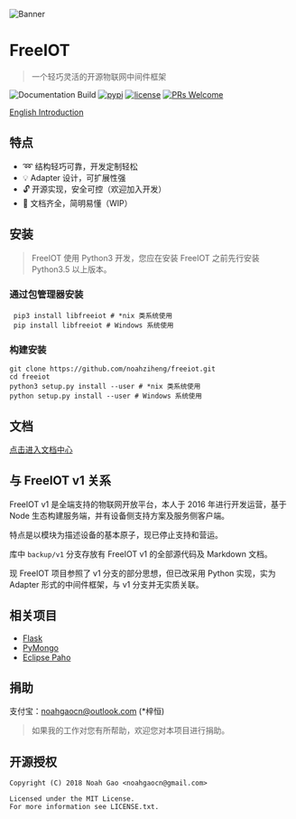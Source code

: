 ![Banner](./icons/code.png)

# FreeIOT

> 一个轻巧灵活的开源物联网中间件框架

![Documentation Build](https://api.travis-ci.org/noahziheng/freeiot.svg)
[![pypi](https://img.shields.io/pypi/v/libfreeiot.svg)](https://pypi.org/project/libfreeiot/)
[![license](https://img.shields.io/github/license/noahziheng/freeiot.svg?style=flat-square)](./LICENSE.txt)
[![PRs Welcome](https://img.shields.io/badge/PRs-welcome-brightgreen.svg?style=flat-square)](http://makeapullrequest.com)

[English Introduction](./README_en.md)

## 特点

- :loop: 结构轻巧可靠，开发定制轻松
- :bulb: Adapter 设计，可扩展性强
- :unlock: 开源实现，安全可控（欢迎加入开发）
- :pencil: 文档齐全，简明易懂（WIP）

## 安装

> FreeIOT 使用 Python3 开发，您应在安装 FreeIOT 之前先行安装 Python3.5 以上版本。

### 通过包管理器安装

```shell
 pip3 install libfreeiot # *nix 类系统使用
 pip install libfreeiot # Windows 系统使用
```

### 构建安装

```shell
git clone https://github.com/noahziheng/freeiot.git
cd freeiot
python3 setup.py install --user # *nix 类系统使用
python setup.py install --user # Windows 系统使用
```

## 文档

[点击进入文档中心](https://noahziheng.github.io/freeiot)

## 与 FreeIOT v1 关系

FreeIOT v1 是全端支持的物联网开放平台，本人于 2016 年进行开发运营，基于 Node 生态构建服务端，并有设备侧支持方案及服务侧客户端。

特点是以模块为描述设备的基本原子，现已停止支持和营运。

库中 `backup/v1` 分支存放有 FreeIOT v1 的全部源代码及 Markdown 文档。

现 FreeIOT 项目参照了 v1 分支的部分思想，但已改采用 Python 实现，实为 Adapter 形式的中间件框架，与 v1 分支并无实质关联。

## 相关项目

- [Flask](https://github.com/pallets/flask)
- [PyMongo](https://github.com/mongodb/mongo-python-driver)
- [Eclipse Paho](https://www.eclipse.org/paho/)

## 捐助

支付宝：noahgaocn@outlook.com (\*梓恒)

> 如果我的工作对您有所帮助，欢迎您对本项目进行捐助。

## 开源授权

    Copyright (C) 2018 Noah Gao <noahgaocn@gmail.com>

    Licensed under the MIT License.
    For more information see LICENSE.txt.
